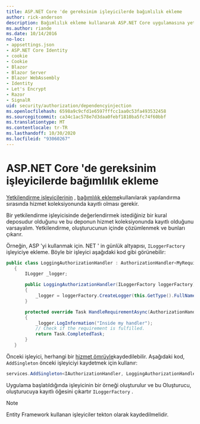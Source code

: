 ```yaml
---
title: ASP.NET Core 'de gereksinim işleyicilerde bağımlılık ekleme
author: rick-anderson
description: Bağımlılık ekleme kullanarak ASP.NET Core uygulamasına yetkilendirme gereksinimi işleyicilerini nasıl ekleyeceğinizi öğrenin.
ms.author: riande
ms.date: 10/14/2016
no-loc:
- appsettings.json
- ASP.NET Core Identity
- cookie
- Cookie
- Blazor
- Blazor Server
- Blazor WebAssembly
- Identity
- Let's Encrypt
- Razor
- SignalR
uid: security/authorization/dependencyinjection
ms.openlocfilehash: 6598a9c9cfd1e6597fffcc1aa0c53fa493532458
ms.sourcegitcommit: ca34c1ac578e7d3daa0febf1810ba5fc74f60bbf
ms.translationtype: MT
ms.contentlocale: tr-TR
ms.lasthandoff: 10/30/2020
ms.locfileid: "93060267"
---
```

# <a name="dependency-injection-in-requirement-handlers-in-aspnet-core"></a>ASP.NET Core 'de gereksinim işleyicilerde bağımlılık ekleme

<a name="security-authorization-di"></a>

[Yetkilendirme işleyicilerinin](xref:security/authorization/policies#handler-registration) , [bağımlılık ekleme](xref:fundamentals/dependency-injection)kullanılarak yapılandırma sırasında hizmet koleksiyonunda kayıtlı olması gerekir.

Bir yetkilendirme işleyicisinde değerlendirmek istediğiniz bir kural deposudur olduğunu ve bu deponun hizmet koleksiyonunda kayıtlı olduğunu varsayalım. Yetkilendirme, oluşturucunun içinde çözümlenmek ve bunları çıkarır.

Örneğin, ASP 'yi kullanmak için. NET ' in günlük altyapısı, `ILoggerFactory` işleyiciye ekleme. Böyle bir işleyici aşağıdaki kod gibi görünebilir:

```csharp
public class LoggingAuthorizationHandler : AuthorizationHandler<MyRequirement>
   {
       ILogger _logger;

       public LoggingAuthorizationHandler(ILoggerFactory loggerFactory)
       {
           _logger = loggerFactory.CreateLogger(this.GetType().FullName);
       }

       protected override Task HandleRequirementAsync(AuthorizationHandlerContext context, MyRequirement requirement)
       {
           _logger.LogInformation("Inside my handler");
           // Check if the requirement is fulfilled.
           return Task.CompletedTask;
       }
   }
   ```

Önceki işleyici, herhangi bir [hizmet ömrüyle](/dotnet/core/extensions/dependency-injection#service-lifetimes)kaydedilebilir. Aşağıdaki kod, `AddSingleton` önceki işleyiciyi kaydetmek için kullanır:

```csharp
services.AddSingleton<IAuthorizationHandler, LoggingAuthorizationHandler>();
```

Uygulama başlatıldığında işleyicinin bir örneği oluşturulur ve bu Oluşturucu, oluşturucuya kayıtlı öğesini çıkartır `ILoggerFactory` .

> [!NOTE]
> Entity Framework kullanan işleyiciler tekton olarak kaydedilmelidir.
